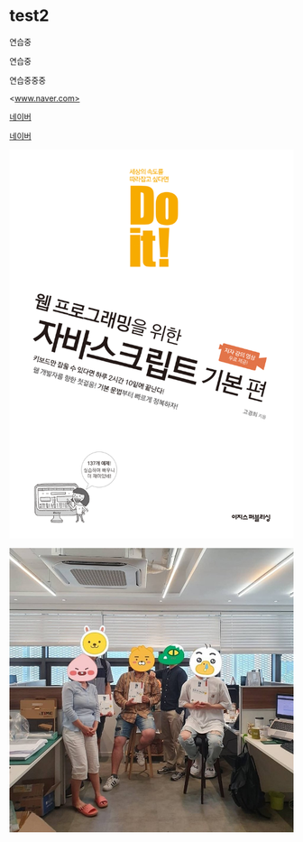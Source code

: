 # test2
연습중

연습중

연습중중중

<www.naver.com>

[네이버](www.naver.com)

[네이버](www.naver.com, "검색")

![자바스](./images/a.jpg)

![1](./images/1.jpg)
